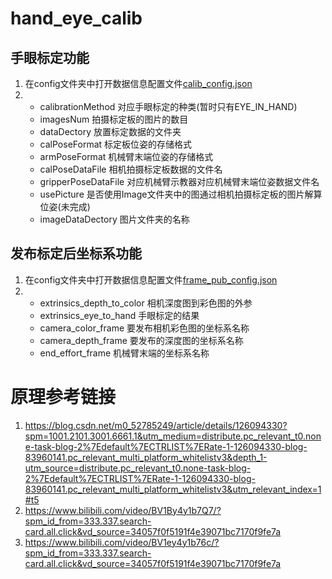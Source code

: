 # hand_eye_calib

## 手眼标定功能

1. 在config文件夹中打开数据信息配置文件[calib_config.json](config/calib_config.json)
2. * calibrationMethod 对应手眼标定的种类(暂时只有EYE_IN_HAND)
   * imagesNum 拍摄标定板的图片的数目
   * dataDectory 放置标定数据的文件夹
   * calPoseFormat 标定板位姿的存储格式
   * armPoseFormat 机械臂末端位姿的存储格式
   * calPoseDataFile 相机拍摄标定板数据的文件名
   * gripperPoseDataFile 对应机械臂示教器对应机械臂末端位姿数据文件名
   * usePicture 是否使用Image文件夹中的图通过相机拍摄标定板的图片解算位姿(未完成)
   * imageDataDectory 图片文件夹的名称

## 发布标定后坐标系功能
1. 在config文件夹中打开数据信息配置文件[frame_pub_config.json](config/frame_pub_config.json)
2. * extrinsics_depth_to_color 相机深度图到彩色图的外参
   * extrinsics_eye_to_hand 手眼标定的结果
   * camera_color_frame 要发布相机彩色图的坐标系名称
   * camera_depth_frame 要发布的深度图的坐标系名称
   * end_effort_frame 机械臂末端的坐标系名称

# 原理参考链接
1. https://blog.csdn.net/m0_52785249/article/details/126094330?spm=1001.2101.3001.6661.1&utm_medium=distribute.pc_relevant_t0.none-task-blog-2%7Edefault%7ECTRLIST%7ERate-1-126094330-blog-83960141.pc_relevant_multi_platform_whitelistv3&depth_1-utm_source=distribute.pc_relevant_t0.none-task-blog-2%7Edefault%7ECTRLIST%7ERate-1-126094330-blog-83960141.pc_relevant_multi_platform_whitelistv3&utm_relevant_index=1#t5
2. https://www.bilibili.com/video/BV1By4y1b7Q7/?spm_id_from=333.337.search-card.all.click&vd_source=34057f0f5191f4e39071bc7170f9fe7a
3. https://www.bilibili.com/video/BV1ey4y1b76c/?spm_id_from=333.337.search-card.all.click&vd_source=34057f0f5191f4e39071bc7170f9fe7a

